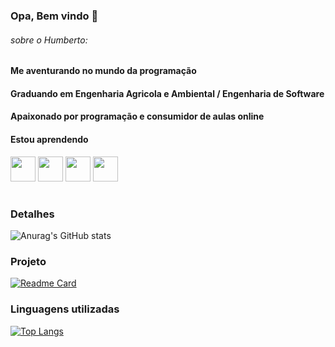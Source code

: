 ### Opa, Bem vindo 👋

###### sobre o Humberto:

#### Me aventurando no mundo da programação
#### Graduando em Engenharia Agricola e Ambiental / Engenharia de Software
#### Apaixonado por programação e consumidor de aulas online 
#### Estou aprendendo
<img src="https://cdn.jsdelivr.net/gh/devicons/devicon/icons/javascript/javascript-original.svg" width="40" height="40"/> <img src="https://cdn.jsdelivr.net/gh/devicons/devicon/icons/html5/html5-original.svg" width="40" height="40"/> <img src="https://cdn.jsdelivr.net/gh/devicons/devicon/icons/css3/css3-original.svg" width="40" height="40"/> <img src="https://cdn.jsdelivr.net/gh/devicons/devicon/icons/python/python-original.svg" width="40" height="40"/> 

#
### Detalhes
![Anurag's GitHub stats](https://github-readme-stats.vercel.app/api?username=HumbertoSardeiro&show_icons=true&theme=dark)

### Projeto
[![Readme Card](https://github-readme-stats.vercel.app/api/pin/?username=HumbertoSardeiro&repo=Tik-Tok-Project&theme=dark)](https://github.com/anuraghazra/github-readme-stats)

### Linguagens utilizadas
[![Top Langs](https://github-readme-stats.vercel.app/api/top-langs/?username=HumbertoSardeiro&theme=dark&layout=donut)](https://github.com/anuraghazra/github-readme-stats)
